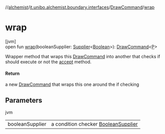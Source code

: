 //[alchemist](../../../index.md)/[it.unibo.alchemist.boundary.interfaces](../index.md)/[DrawCommand](index.md)/[wrap](wrap.md)

# wrap

[jvm]\
open fun [wrap](wrap.md)(booleanSupplier: [Supplier](https://docs.oracle.com/javase/8/docs/api/java/util/function/Supplier.html)<[Boolean](https://docs.oracle.com/javase/8/docs/api/java/lang/Boolean.html)>): [DrawCommand](index.md)<[P](../../it.unibo.alchemist.boundary.monitor/-f-x-time-monitor/index.md)>

Wrapper method that wraps this [DrawCommand](index.md) into another that checks if should execute or not the [accept](accept.md) method.

#### Return

a new [DrawCommand](index.md) that wraps this one around the if checking

## Parameters

jvm

| | |
|---|---|
| booleanSupplier | a condition checker [Boolean](https://docs.oracle.com/javase/8/docs/api/java/lang/Boolean.html)[Supplier](https://docs.oracle.com/javase/8/docs/api/java/util/function/Supplier.html) |
